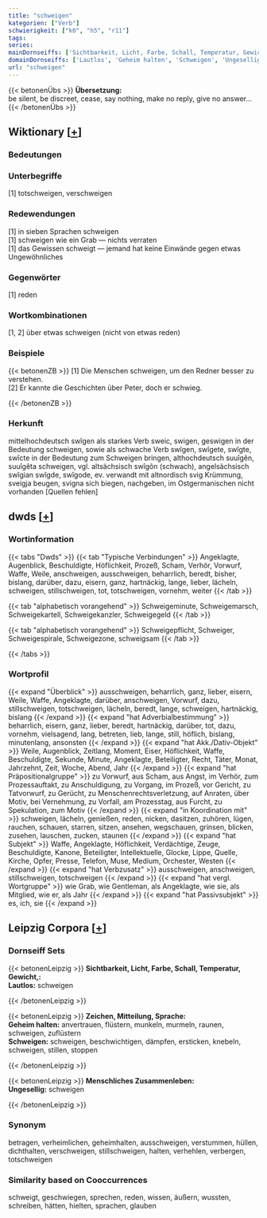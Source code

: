```yaml
---
title: "schweigen"
kategorien: ["Verb"]
schwierigkeit: ["k0", "h5", "r11"]
tags:
series:
mainDornseiffs: ['Sichtbarkeit, Licht, Farbe, Schall, Temperatur, Gewicht,', 'Zeichen, Mitteilung, Sprache', 'Menschliches Zusammenleben']
domainDornseiffs: ['Lautlos', 'Geheim halten', 'Schweigen', 'Ungesellig']
url: "schweigen"
---
```


{{< betonenÜbs >}}
**Übersetzung:**  
be silent, be discreet, cease, say nothing, make no reply, give no answer...  
{{< /betonenÜbs >}}

## Wiktionary [[+](https://de.wiktionary.org/wiki/schweigen)]

### Bedeutungen

### Unterbegriffe
[1] totschweigen, verschweigen  

### Redewendungen
[1] in sieben Sprachen schweigen  
[1] schweigen wie ein Grab — nichts verraten  
[1] das Gewissen schweigt — jemand hat keine Einwände gegen etwas Ungewöhnliches  

### Gegenwörter
[1] reden  

### Wortkombinationen
[1, 2] über etwas schweigen (nicht von etwas reden)  

### Beispiele
{{< betonenZB >}}
[1] Die Menschen schweigen, um den Redner besser zu verstehen.  
[2] Er kannte die Geschichten über Peter, doch er schwieg.  

{{< /betonenZB >}}
### Herkunft
mittelhochdeutsch swîgen als starkes Verb sweic, swigen, geswigen in der Bedeutung schweigen, sowie als schwache Verb swîgen, swîgete, swîgte, swîcte in der Bedeutung zum Schweigen bringen, althochdeutsch suuîgên, suuîgêta schweigen, vgl. altsächsisch swîgôn (schwach), angelsächsisch swîgian swîgde, swîgode, ev. verwandt mit altnordisch svig Krümmung, sveigja beugen, svigna sich biegen, nachgeben, im Ostgermanischen nicht vorhanden [Quellen fehlen]  



## dwds [[+](https://www.dwds.de/wb/schweigen)]

### Wortinformation
{{< tabs "Dwds" >}}
{{< tab "Typische Verbindungen" >}}
Angeklagte, Augenblick, Beschuldigte, Höflichkeit, Prozeß, Scham, Verhör, Vorwurf, Waffe, Weile, anschweigen, ausschweigen, beharrlich, beredt, bisher, bislang, darüber, dazu, eisern, ganz, hartnäckig, lange, lieber, lächeln, schweigen, stillschweigen, tot, totschweigen, vornehm, weiter
{{< /tab >}}

{{< tab "alphabetisch vorangehend" >}}
Schweigeminute, Schweigemarsch, Schweigekartell, Schweigekanzler, Schweigegeld
{{< /tab >}}

{{< tab "alphabetisch vorangehend" >}}
Schweigepflicht, Schweiger, Schweigespirale, Schweigezone, schweigsam
{{< /tab >}}

{{< /tabs >}}

### Wortprofil
{{< expand "Überblick" >}} ausschweigen, beharrlich, ganz, lieber, eisern, Weile, Waffe, Angeklagte, darüber, anschweigen, Vorwurf, dazu, stillschweigen, totschweigen, lächeln, beredt, lange, schweigen, hartnäckig, bislang {{< /expand >}}
{{< expand "hat Adverbialbestimmung" >}} beharrlich, eisern, ganz, lieber, beredt, hartnäckig, darüber, tot, dazu, vornehm, vielsagend, lang, betreten, lieb, lange, still, höflich, bislang, minutenlang, ansonsten {{< /expand >}}
{{< expand "hat Akk./Dativ-Objekt" >}} Weile, Augenblick, Zeitlang, Moment, Eiser, Höflichkeit, Waffe, Beschuldigte, Sekunde, Minute, Angeklagte, Beteiligter, Recht, Täter, Monat, Jahrzehnt, Zeit, Woche, Abend, Jahr {{< /expand >}}
{{< expand "hat Präpositionalgruppe" >}} zu Vorwurf, aus Scham, aus Angst, im Verhör, zum Prozessauftakt, zu Anschuldigung, zu Vorgang, im Prozeß, vor Gericht, zu Tatvorwurf, zu Gerücht, zu Menschenrechtsverletzung, auf Anraten, über Motiv, bei Vernehmung, zu Vorfall, am Prozesstag, aus Furcht, zu Spekulation, zum Motiv {{< /expand >}}
{{< expand "in Koordination mit" >}} schweigen, lächeln, genießen, reden, nicken, dasitzen, zuhören, lügen, rauchen, schauen, starren, sitzen, ansehen, wegschauen, grinsen, blicken, zusehen, lauschen, zucken, staunen {{< /expand >}}
{{< expand "hat Subjekt" >}} Waffe, Angeklagte, Höflichkeit, Verdächtige, Zeuge, Beschuldigte, Kanone, Beteiligter, Intellektuelle, Glocke, Lippe, Quelle, Kirche, Opfer, Presse, Telefon, Muse, Medium, Orchester, Westen {{< /expand >}}
{{< expand "hat Verbzusatz" >}} ausschweigen, anschweigen, stillschweigen, totschweigen {{< /expand >}}
{{< expand "hat vergl. Wortgruppe" >}} wie Grab, wie Gentleman, als Angeklagte, wie sie, als Mitglied, wie er, als Jahr {{< /expand >}}
{{< expand "hat Passivsubjekt" >}} es, ich, sie {{< /expand >}}

## Leipzig Corpora [[+](https://corpora.uni-leipzig.de/en/res?word=schweigen&corpusId=deu_newscrawl-public_2018)]

### Dornseiff Sets
{{< betonenLeipzig >}}
**Sichtbarkeit, Licht, Farbe, Schall, Temperatur, Gewicht,:**  
**Lautlos:** schweigen  

{{< /betonenLeipzig >}}


{{< betonenLeipzig >}}
**Zeichen, Mitteilung, Sprache:**  
**Geheim halten:** anvertrauen, flüstern, munkeln, murmeln, raunen, schweigen, zuflüstern  
**Schweigen:** schweigen, beschwichtigen, dämpfen, ersticken, knebeln, schweigen, stillen, stoppen  

{{< /betonenLeipzig >}}


{{< betonenLeipzig >}}
**Menschliches Zusammenleben:**  
**Ungesellig:** schweigen  

{{< /betonenLeipzig >}}

### Synonym
betragen, verheimlichen, geheimhalten, ausschweigen, verstummen, hüllen, dichthalten, verschweigen, stillschweigen, halten, verhehlen, verbergen, totschweigen


### Similarity based on Cooccurrences
schweigt, geschwiegen, sprechen, reden, wissen, äußern, wussten, schreiben, hätten, hielten, sprachen, glauben

